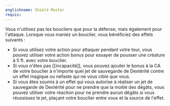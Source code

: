```yaml
---
englishname: Shield Master
requis:
---
```

Vous n'utilisez pas les boucliers que pour la défense, mais également pour l'attaque. Lorsque vous maniez un bouclier, vous bénéficiez des effets suivants : 

 - Si vous utilisez votre action pour attaquer pendant votre tour, vous pouvez utiliser votre action bonus pour essayer de pousser une créature à 5 ft. avec votre bouclier.
 - Si vous n'êtes pas [[incapacité]], vous pouvez ajouter le bonus à la CA de votre bouclier à n'importe quel jet de sauvegarde de Dextérité contre un effet magique ou néfaste qui ne vous cible que vous.
 - Si vous êtes soumis à un effet qui vous autorise à réaliser un jet de sauvegarde de Dextérité pour ne prendre que la moitié des dégâts, vous pouvez utiliser votre réaction pour ne prendre aucun dégâts si vous réussissez le jet, plaçant votre bouclier entre vous et la source de l'effet.